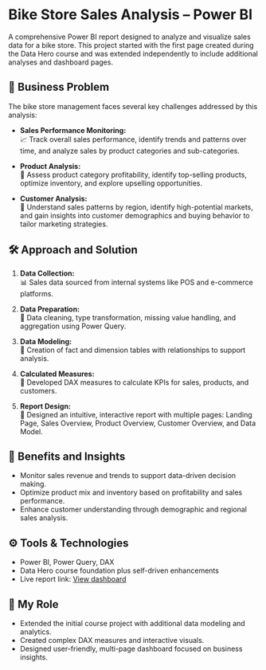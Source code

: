 # Bike Store Sales Analysis – Power BI

A comprehensive Power BI report designed to analyze and visualize sales data for a bike store. This project started with the first page created during the Data Hero course and was extended independently to include additional analyses and dashboard pages.

## 🎯 Business Problem

The bike store management faces several key challenges addressed by this analysis:

- **Sales Performance Monitoring:**  
  📈 Track overall sales performance, identify trends and patterns over time, and analyze sales by product categories and sub-categories.

- **Product Analysis:**  
  🛒 Assess product category profitability, identify top-selling products, optimize inventory, and explore upselling opportunities.

- **Customer Analysis:**  
  👥 Understand sales patterns by region, identify high-potential markets, and gain insights into customer demographics and buying behavior to tailor marketing strategies.

## 🛠️ Approach and Solution

1. **Data Collection:**  
   📊 Sales data sourced from internal systems like POS and e-commerce platforms.

2. **Data Preparation:**  
   🧹 Data cleaning, type transformation, missing value handling, and aggregation using Power Query.

3. **Data Modeling:**  
   🧩 Creation of fact and dimension tables with relationships to support analysis.

4. **Calculated Measures:**  
   📐 Developed DAX measures to calculate KPIs for sales, products, and customers.

5. **Report Design:**  
   🎨 Designed an intuitive, interactive report with multiple pages: Landing Page, Sales Overview, Product Overview, Customer Overview, and Data Model.

## 🚀 Benefits and Insights

- Monitor sales revenue and trends to support data-driven decision making.  
- Optimize product mix and inventory based on profitability and sales performance.  
- Enhance customer understanding through demographic and regional sales analysis.

## ⚙️ Tools & Technologies

- Power BI, Power Query, DAX  
- Data Hero course foundation plus self-driven enhancements  
- Live report link: [View dashboard](https://app.powerbi.com/links/GDgaCe2SgY)

## 🧩 My Role

- Extended the initial course project with additional data modeling and analytics.  
- Created complex DAX measures and interactive visuals.  
- Designed user-friendly, multi-page dashboard focused on business insights.
